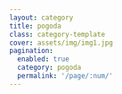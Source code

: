 ```yaml
---
layout: category
title: pogoda
class: category-template
cover: assets/img/img1.jpg
pagination: 
  enabled: true
  category: pogoda
  permalink: '/page/:num/'
---
```


